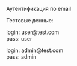 <p>Аутентификация по email</p>
<p>Тестовые денные:</p>
<p>login: user@test.com </br> pass: user</p>
<p>login: admin@test.com </br> pass: admin</p>

